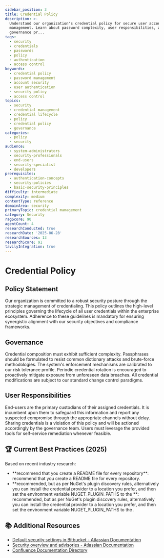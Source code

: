 ```yaml
---
sidebar_position: 3
title: Credential Policy
description: >-
  Understand our organization's credential policy for secure user account
  management. Learn about password complexity, user responsibilities, and
  governance pr...
tags:
  - security
  - credentials
  - passwords
  - policy
  - authentication
  - access control
keywords:
  - credential policy
  - password management
  - account security
  - user authentication
  - security policy
  - access control
topics:
  - security
  - credential management
  - credential lifecycle
  - policy
  - credential policy
  - governance
categories:
  - policy
  - security
audience:
  - system-administrators
  - security-professionals
  - end-users
  - security-specialist
  - developers
prerequisites:
  - authentication-concepts
  - security-policies
  - basic-security-principles
difficulty: intermediate
complexity: medium
contentType: reference
domainArea: security
primaryTopic: credential management
category: Security
ragScore: 90
agentCount: 4
researchConducted: true
researchDate: '2025-06-28'
researchSources: 13
researchScore: 91
tavilyIntegration: true
---
```


# Credential Policy

## Policy Statement

Our organization is committed to a robust security posture through the strategic management of credentialing. This policy outlines the high-level principles governing the lifecycle of all user credentials within the enterprise ecosystem. Adherence to these guidelines is mandatory for ensuring synergistic alignment with our security objectives and compliance frameworks.

## Governance

Credential composition must exhibit sufficient complexity. Passphrases should be formulated to resist common dictionary attacks and brute-force methodologies. The system's enforcement mechanisms are calibrated to our risk tolerance profile. Periodic credential rotation is encouraged to proactively mitigate exposure from unforeseen data breaches. All credential modifications are subject to our standard change control paradigms.

## User Responsibilities

End-users are the primary custodians of their assigned credentials. It is incumbent upon them to safeguard this information and report any suspected compromise through the appropriate channels without delay. Sharing credentials is a violation of this policy and will be actioned accordingly by the governance team. Users must leverage the provided tools for self-service remediation whenever feasible.

## 🏆 Current Best Practices (2025)

Based on recent industry research:

- **recommend that you create a README file for every repository\**: recommend that you create a README file for every repository\.
- **recommended, but as per NuGet's plugin discovery rules, alternatively you can install the credential provider to a location you prefer, and then set the environment variable NUGET_PLUGIN_PATHS to the \**: recommended, but as per NuGet's plugin discovery rules, alternatively you can install the credential provider to a location you prefer, and then set the environment variable NUGET_PLUGIN_PATHS to the \.

## 📚 Additional Resources

- [Default security settings in Bitbucket - Atlassian Documentation](https://confluence.atlassian.com/security/default-security-settings-in-bitbucket-1431248309.html)
- [Security overview and advisories - Atlassian Documentation](https://confluence.atlassian.com/security/security-overview-and-advisories-1409092908.html)
- [Confluence Documentation Directory](https://confluence.atlassian.com/alldoc/confluence-documentation-directory-12877996.html)

